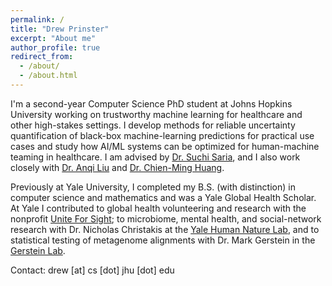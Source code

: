 ```yaml
---
permalink: /
title: "Drew Prinster"
excerpt: "About me"
author_profile: true
redirect_from: 
  - /about/
  - /about.html
---
```

I'm a second-year Computer Science PhD student at Johns Hopkins University working on trustworthy machine learning for healthcare and other high-stakes settings. I develop methods for reliable uncertainty quantification of black-box machine-learning predictions for practical use cases and study how AI/ML systems can be optimized for human-machine teaming in healthcare. I am advised by [Dr. Suchi Saria](https://suchisaria.jhu.edu/), and I also work closely with [Dr. Anqi Liu](https://anqiliu-ai.github.io/) and [Dr. Chien-Ming Huang](https://www.cs.jhu.edu/~cmhuang/).

Previously at Yale University, I completed my B.S. (with distinction) in computer science and mathematics and was a Yale Global Health Scholar. At Yale I contributed to global health volunteering and research with the nonprofit [Unite For Sight](https://uniteforsight.org/); to microbiome, mental health, and social-network research with Dr. Nicholas Christakis at the [Yale Human Nature Lab](https://humannaturelab.net/), and to statistical testing of metagenome alignments with Dr. Mark Gerstein in the [Gerstein Lab](http://www.gersteinlab.org/).

Contact: drew [at] cs [dot] jhu [dot] edu
